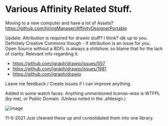 # Various Affinity Related Stuff. 

Moving to a new computer and have a lot of Assets? https://github.com/hiringManager/AffinityDesignerPortable

Update: Attribution is required for drawio stuff? I think? idk up to you. Definitely Creative Commons though - if attribution is an issue for you. 
Open Source without a BDFL is always a shitshow, so blame that for the lack of clarity.
Relevant info regarding it.

* https://github.com/jgraph/drawio/issues/557
* https://github.com/jgraph/drawio/issues/1981
* https://github.com/jgraph/drawio

Leave me feedback / Create issues if I can improve anything. 

Added in some watch faces. Anything unmentioned license-wise is WTFPL (by me), or Public Domain. (Unless noted in the .afdesign.)

![image](https://user-images.githubusercontent.com/64992493/123257138-6398e400-d4b7-11eb-9c76-83d2f5ec4d90.png)

11-5-2021
Just cleaned these up and consolidated them into one library. 
